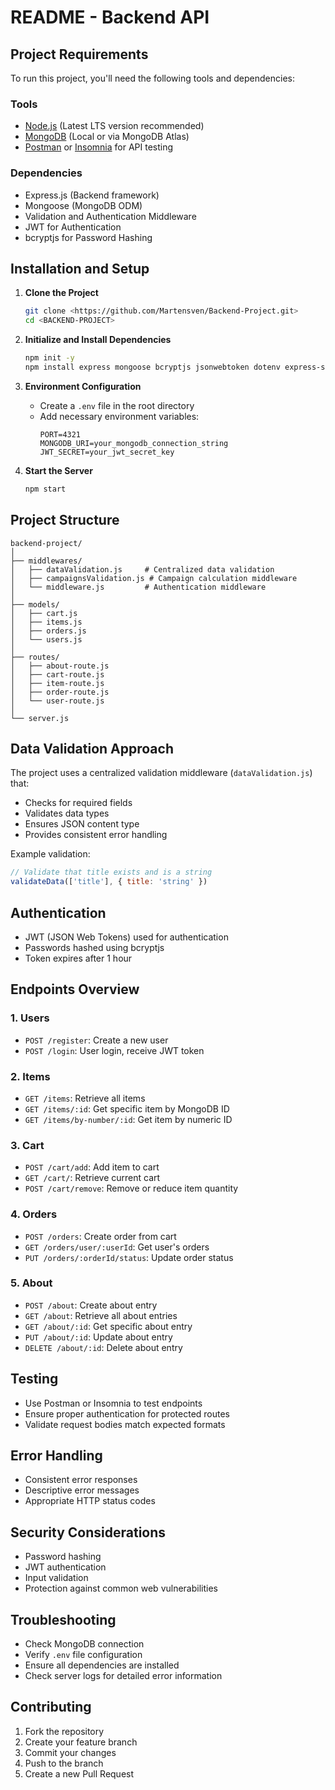 # README - Backend API

## Project Requirements
To run this project, you'll need the following tools and dependencies:

### Tools
- [Node.js](https://nodejs.org/) (Latest LTS version recommended)
- [MongoDB](https://www.mongodb.com/) (Local or via MongoDB Atlas)
- [Postman](https://www.postman.com/) or [Insomnia](https://insomnia.rest/) for API testing

### Dependencies
- Express.js (Backend framework)
- Mongoose (MongoDB ODM)
- Validation and Authentication Middleware
- JWT for Authentication
- bcryptjs for Password Hashing

## Installation and Setup

1. **Clone the Project**
   ```sh
   git clone <https://github.com/Martensven/Backend-Project.git>
   cd <BACKEND-PROJECT>
   ```

2. **Initialize and Install Dependencies**
   ```sh
   npm init -y
   npm install express mongoose bcryptjs jsonwebtoken dotenv express-session cors
   ```

3. **Environment Configuration**
   - Create a `.env` file in the root directory
   - Add necessary environment variables:
     ```
     PORT=4321
     MONGODB_URI=your_mongodb_connection_string
     JWT_SECRET=your_jwt_secret_key
     ```

4. **Start the Server**
   ```sh
   npm start
   ```

## Project Structure
```
backend-project/
│
├── middlewares/
│   ├── dataValidation.js     # Centralized data validation
│   ├── campaignsValidation.js # Campaign calculation middleware
│   └── middleware.js         # Authentication middleware
│
├── models/
│   ├── cart.js
│   ├── items.js
│   ├── orders.js
│   └── users.js
│
├── routes/
│   ├── about-route.js
│   ├── cart-route.js
│   ├── item-route.js
│   ├── order-route.js
│   └── user-route.js
│
└── server.js
```

## Data Validation Approach
The project uses a centralized validation middleware (`dataValidation.js`) that:
- Checks for required fields
- Validates data types
- Ensures JSON content type
- Provides consistent error handling

Example validation:
```javascript
// Validate that title exists and is a string
validateData(['title'], { title: 'string' })
```

## Authentication
- JWT (JSON Web Tokens) used for authentication
- Passwords hashed using bcryptjs
- Token expires after 1 hour

## Endpoints Overview

### 1. Users
- `POST /register`: Create a new user
- `POST /login`: User login, receive JWT token

### 2. Items
- `GET /items`: Retrieve all items
- `GET /items/:id`: Get specific item by MongoDB ID
- `GET /items/by-number/:id`: Get item by numeric ID

### 3. Cart
- `POST /cart/add`: Add item to cart
- `GET /cart/`: Retrieve current cart
- `POST /cart/remove`: Remove or reduce item quantity

### 4. Orders
- `POST /orders`: Create order from cart
- `GET /orders/user/:userId`: Get user's orders
- `PUT /orders/:orderId/status`: Update order status

### 5. About
- `POST /about`: Create about entry
- `GET /about`: Retrieve all about entries
- `GET /about/:id`: Get specific about entry
- `PUT /about/:id`: Update about entry
- `DELETE /about/:id`: Delete about entry

## Testing
- Use Postman or Insomnia to test endpoints
- Ensure proper authentication for protected routes
- Validate request bodies match expected formats

## Error Handling
- Consistent error responses
- Descriptive error messages
- Appropriate HTTP status codes

## Security Considerations
- Password hashing
- JWT authentication
- Input validation
- Protection against common web vulnerabilities

## Troubleshooting
- Check MongoDB connection
- Verify `.env` file configuration
- Ensure all dependencies are installed
- Check server logs for detailed error information

## Contributing
1. Fork the repository
2. Create your feature branch
3. Commit your changes
4. Push to the branch
5. Create a new Pull Request

